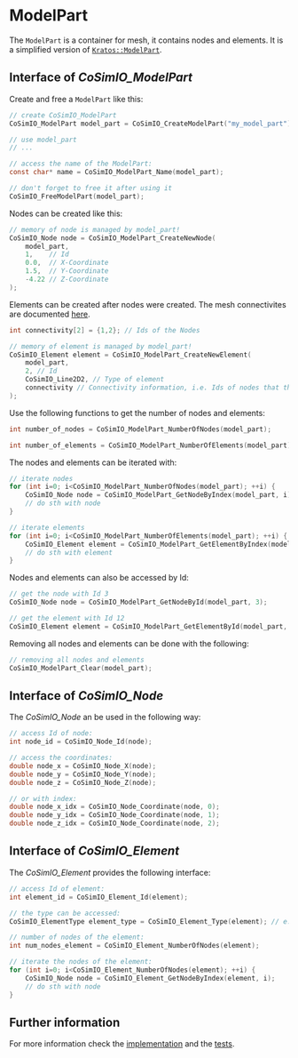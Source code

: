 # ModelPart

The `ModelPart` is a container for mesh, it contains nodes and elements.
It is a simplified version of [`Kratos::ModelPart`](https://github.com/KratosMultiphysics/Kratos/blob/master/kratos/includes/model_part.h).

## Interface of _CoSimIO_ModelPart_
Create and free a `ModelPart` like this:
```c
// create CoSimIO_ModelPart
CoSimIO_ModelPart model_part = CoSimIO_CreateModelPart("my_model_part");

// use model_part
// ...

// access the name of the ModelPart:
const char* name = CoSimIO_ModelPart_Name(model_part);

// don't forget to free it after using it
CoSimIO_FreeModelPart(model_part);
```

Nodes can be created like this:
```c
// memory of node is managed by model_part!
CoSimIO_Node node = CoSimIO_ModelPart_CreateNewNode(
    model_part,
    1,    // Id
    0.0,  // X-Coordinate
    1.5,  // Y-Coordinate
    -4.22 // Z-Coordinate
);
```

Elements can be created after nodes were created. The mesh connectivites are documented [here](../../mesh_connectivities.md).
```c
int connectivity[2] = {1,2}; // Ids of the Nodes

// memory of element is managed by model_part!
CoSimIO_Element element = CoSimIO_ModelPart_CreateNewElement(
    model_part,
    2, // Id
    CoSimIO_Line2D2, // Type of element
    connectivity // Connectivity information, i.e. Ids of nodes that the element has
);
```

Use the following functions to get the number of nodes and elements:
```c
int number_of_nodes = CoSimIO_ModelPart_NumberOfNodes(model_part);

int number_of_elements = CoSimIO_ModelPart_NumberOfElements(model_part);
```

The nodes and elements can be iterated with:
```c
// iterate nodes
for (int i=0; i<CoSimIO_ModelPart_NumberOfNodes(model_part); ++i) {
    CoSimIO_Node node = CoSimIO_ModelPart_GetNodeByIndex(model_part, i);
    // do sth with node
}

// iterate elements
for (int i=0; i<CoSimIO_ModelPart_NumberOfElements(model_part); ++i) {
    CoSimIO_Element element = CoSimIO_ModelPart_GetElementByIndex(model_part, i);
    // do sth with element
}
```

Nodes and elements can also be accessed by Id:
```c
// get the node with Id 3
CoSimIO_Node node = CoSimIO_ModelPart_GetNodeById(model_part, 3);

// get the element with Id 12
CoSimIO_Element element = CoSimIO_ModelPart_GetElementById(model_part, 12);
```

Removing all nodes and elements can be done with the following:
```c
// removing all nodes and elements
CoSimIO_ModelPart_Clear(model_part);
```

## Interface of _CoSimIO_Node_
The _CoSimIO_Node_ an be used in the following way:
```c
// access Id of node:
int node_id = CoSimIO_Node_Id(node);

// access the coordinates:
double node_x = CoSimIO_Node_X(node);
double node_y = CoSimIO_Node_Y(node);
double node_z = CoSimIO_Node_Z(node);

// or with index:
double node_x_idx = CoSimIO_Node_Coordinate(node, 0);
double node_y_idx = CoSimIO_Node_Coordinate(node, 1);
double node_z_idx = CoSimIO_Node_Coordinate(node, 2);
```

## Interface of _CoSimIO_Element_
The _CoSimIO_Element_ provides the following interface:
```c
// access Id of element:
int element_id = CoSimIO_Element_Id(element);

// the type can be accessed:
CoSimIO_ElementType element_type = CoSimIO_Element_Type(element); // e.g. CoSimIO_Point3D or CoSimIO_Tetrahedra3D4

// number of nodes of the element:
int num_nodes_element = CoSimIO_Element_NumberOfNodes(element);

// iterate the nodes of the element:
for (int i=0; i<CoSimIO_Element_NumberOfNodes(element); ++i) {
    CoSimIO_Node node = CoSimIO_Element_GetNodeByIndex(element, i);
    // do sth with node
}
```

## Further information
For more information check the [implementation](../../../co_sim_io/c/co_sim_io_c_model_part.h) and the [tests](../../../tests/co_sim_io/c/model_part/test_model_part.c).
